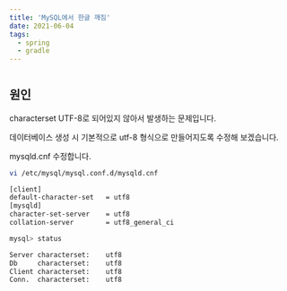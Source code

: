 ```yaml
---
title: 'MySQL에서 한글 깨짐'
date: 2021-06-04
tags:
  - spring
  - gradle
---
```


#

## 원인

characterset UTF-8로 되어있지 않아서 발생하는 문제입니다.

데이터베이스 생성 시 기본적으로 utf-8 형식으로 만들어지도록 수정해 보겠습니다.

mysqld.cnf 수정합니다.

```bash
vi /etc/mysql/mysql.conf.d/mysqld.cnf

[client]
default-character-set   = utf8
[mysqld]
character-set-server    = utf8
collation-server        = utf8_general_ci

mysql> status

Server characterset:	utf8
Db     characterset:	utf8
Client characterset:	utf8
Conn.  characterset:	utf8
```

